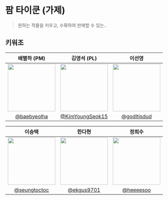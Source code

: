 # 팜 타이쿤 (가제)
> 원하는 작물을 키우고, 수확하여 판매할 수 있는..

## 키워조
| 배별하 (PM) | 김영석 (PL) | 이선영 |
|:----:|:----:|:-----:|
|<img src = "https://avatars.githubusercontent.com/baebyeolha" width=150px>|<img src = "https://avatars.githubusercontent.com/KimYoungSeok15" width=150px>|<img src = "https://avatars.githubusercontent.com/godltjsdud" width=150px>|
|[@baebyeolha](https://github.com/baebyeolha)|[@KimYoungSeok15](https://github.com/KimYoungSeok15)|[@godltjsdud](https://github.com/godltjsdud)|

|이승택 | 한다현 | 정희수 |
|:----:|:----:|:-----:|
|<img src = "https://avatars.githubusercontent.com/seungtoctoc" width=150px>|<img src = "https://avatars.githubusercontent.com/ekgus9701" width=150px>|<img src = "https://avatars.githubusercontent.com/heeeesoo" width=150px>|
[@seungtoctoc](https://github.com/seungtoctoc)|[@ekgus9701](https://github.com/ekgus9701)|[@heeeesoo](https://github.com/heeeesoo)|
